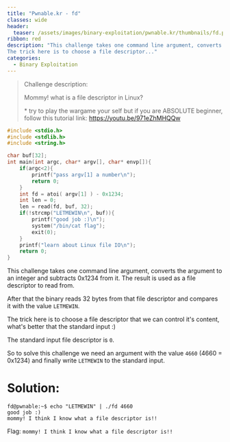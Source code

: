 ```yaml
---
title: "Pwnable.kr - fd"
classes: wide
header:
  teaser: /assets/images/binary-exploitation/pwnable.kr/thumbnails/fd.png
ribbon: red
description: "This challenge takes one command line argument, converts the argument to an integer and subtracts  0x1234 from it. The result is used as a file descriptor to read from. After that the binary reads 32 bytes from that file descriptor and compares it with the value `LETMEWIN`.
The trick here is to choose a file descriptor..."
categories:
  - Binary Exploitation
---
```


> Challenge description:
>
> Mommy! what is a file descriptor in Linux?
>
> \* try to play the wargame your self but if you are ABSOLUTE beginner, follow this tutorial link:
> https://youtu.be/971eZhMHQQw



```c
#include <stdio.h>
#include <stdlib.h>
#include <string.h>

char buf[32];
int main(int argc, char* argv[], char* envp[]){
	if(argc<2){
		printf("pass argv[1] a number\n");
		return 0;
	}
	int fd = atoi( argv[1] ) - 0x1234;
	int len = 0;
	len = read(fd, buf, 32);
	if(!strcmp("LETMEWIN\n", buf)){
		printf("good job :)\n");
		system("/bin/cat flag");
		exit(0);
	}
	printf("learn about Linux file IO\n");
	return 0;
}
```

This challenge takes one command line argument, converts the argument to an integer and subtracts  0x1234 from it. The result is used as a file descriptor to read from.

After that the binary reads 32 bytes from that file descriptor and compares it with the value `LETMEWIN`.

The trick here is to choose a file descriptor that we can control it's content, what's better that the standard input :)

The standard input file descriptor is `0`.

So to solve this challenge we need an argument with the value `4660` (4660 = 0x1234) and finally write `LETMEWIN` to the standard input.

# Solution:

```
fd@pwnable:~$ echo "LETMEWIN" | ./fd 4660
good job :)
mommy! I think I know what a file descriptor is!!
```

Flag: `mommy! I think I know what a file descriptor is!!`